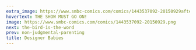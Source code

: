 ```yaml
---
extra_image: https://www.smbc-comics.com/comics/1443537092-20150929after.png
hovertext: THE SHOW MUST GO ON!
image: https://www.smbc-comics.com/comics/1443537092-20150929.png
next: the-bird-is-the-word
prev: non-judgmental-parenting
title: Designer Babies
---
```

